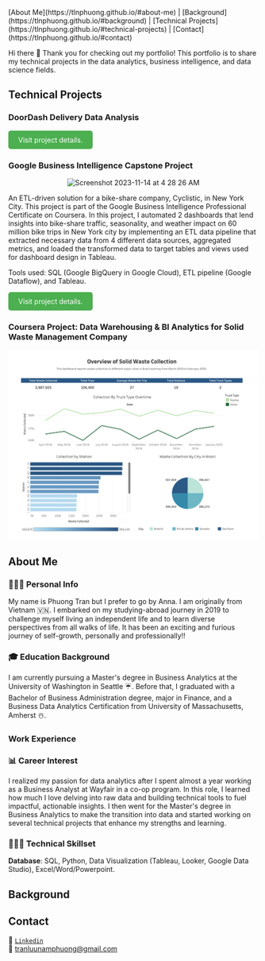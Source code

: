 <p width=100%>
[About Me](https://tlnphuong.github.io/#about-me) | [Background](https://tlnphuong.github.io/#background) | [Technical Projects](https://tlnphuong.github.io/#technical-projects) | [Contact](https://tlnphuong.github.io/#contact)
</p>

Hi there 👋 Thank you for checking out my portfolio! This portfolio is to share my technical projects in the data analytics, business intelligence, and data science fields.

## Technical Projects
### **DoorDash Delivery Data Analysis**

  
<a href="https://tlnphuong.github.io/doordash-delivery-data-analysis.html" style="background-color: #4CAF50; color: white; padding: 10px 20px; text-align: center; text-decoration: none; display: inline-block; border-radius: 5px;">Visit project details.</a> 


### Google Business Intelligence Capstone Project
<p align="center">
<img width="576" alt="Screenshot 2023-11-14 at 4 28 26 AM" src="https://github.com/tlnphuong/tlnphuong.github.io/assets/76439999/a562835d-4db9-4a94-a5d2-421e5029c3fc">
</p>
An ETL-driven solution for a bike-share company, Cyclistic, in New York City. This project is part of the Google Business Intelligence Professional Certificate on Coursera. In this project, I automated 2 dashboards that lend insights into bike-share traffic, seasonality, and weather impact on 60 million bike trips in New York city by implementing an ETL data pipeline that extracted necessary data from 4 different data sources, aggregated metrics, and loaded the transformed data to target tables and views used for dashboard design in Tableau.

Tools used: SQL (Google BigQuery in Google Cloud), ETL pipeline (Google Dataflow), and Tableau.

<a href="https://tlnphuong.github.io/doordash-delivery-data-analysis.html" style="background-color: #4CAF50; color: white; padding: 10px 20px; text-align: center; text-decoration: none; display: inline-block; border-radius: 5px;">Visit project details.</a> 

### **Coursera Project: Data Warehousing & BI Analytics for Solid Waste Management Company**

   ![plot](../Data-Warehousing-Project/Tableau-Dashboard.png)
  
## About Me
### 👩🏻‍🏫 Personal Info
My name is Phuong Tran but I prefer to go by Anna. I am originally from Vietnam 🇻🇳. I embarked on my studying-abroad journey in 2019 to challenge myself living an independent life and to learn diverse perspectives from all walks of life. It has been an exciting and furious journey of self-growth, personally and professionally!!

### 🎓 Education Background
I am currently pursuing a Master's degree in Business Analytics at the University of Washington in Seattle ☔️. Before that, I graduated with a Bachelor of Business Administration degree, major in Finance, and a Business Data Analytics Certification from University of Massachusetts, Amherst ☃️.

### Work Experience

### 📊 Career Interest
I realized my passion for data analytics after I spent almost a year working as a Business Analyst at Wayfair in a co-op program. In this role, I learned how much I love delving into raw data and building technical tools to fuel impactful, actionable insights. I then went for the Master's degree in Business Analytics to make the transition into data and started working on several technical projects that enhance my strengths and learning.

### 👩🏻‍💻 Technical Skillset
**Database**:
 SQL, Python, Data Visualization (Tableau, Looker, Google Data Studio), Excel/Word/Powerpoint.

## Background

## **Contact**
🔗 [`Linkedin`](https://www.linkedin.com/in/anna-phuong-tran/) \
📩 tranluunamphuong@gmail.com








